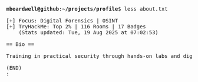 <pre>

<strong>mbeardwell@github</strong>:<strong>~/projects/profile</strong>$ less about.txt

[+] Focus: Digital Forensics | OSINT
[+] TryHackMe: Top 2% | 116 Rooms | 17 Badges
    (Stats updated: Tue, 19 Aug 2025 at 07:02:53)

== Bio ==

Training in practical security through hands-on labs and digital investigations.

(END)
:
</pre>
